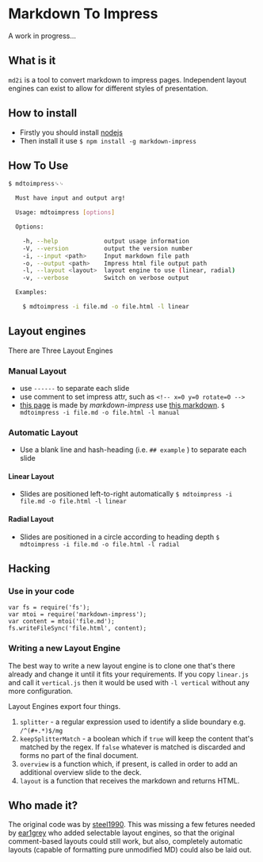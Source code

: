 # Markdown To Impress
A work in progress...

## What is it
`md2i` is a tool to convert markdown to impress pages.  Independent layout engines can exist to allow for different styles of presentation.

## How to install
+ Firstly you should install [nodejs](http://nodejs.org)
+ Then install it use `$ npm install -g markdown-impress`

## How To Use
```bash
$ mdtoimpress␍␊

  Must have input and output arg!

  Usage: mdtoimpress [options]

  Options:

    -h, --help             output usage information
    -V, --version          output the version number
    -i, --input <path>     Input markdown file path
    -o, --output <path>    Impress html file output path
    -l, --layout <layout>  layout engine to use (linear, radial)
    -v, --verbose          Switch on verbose output

  Examples:

    $ mdtoimpress -i file.md -o file.html -l linear
```

## Layout engines
There are Three Layout Engines


### Manual Layout
+ use `------` to separate each slide
+ use comment to set impress attr, such as `<!-- x=0 y=0 rotate=0 -->`
+ [this page](http://steel1990.github.io/markdown-impress/) is made by *markdown-impress* use [this markdown](https://raw.githubusercontent.com/steel1990/markdown-impress/master/README.md).
`$ mdtoimpress -i file.md -o file.html -l manual`

### Automatic Layout
* Use a blank line and hash-heading (i.e. `## example` ) to separate each slide

#### Linear Layout
* Slides are positioned left-to-right automatically
`$ mdtoimpress -i file.md -o file.html -l linear`

#### Radial Layout
* Slides are positioned in a circle according to heading depth
`$ mdtoimpress -i file.md -o file.html -l radial`



## Hacking
### Use in your code

    var fs = require('fs');
    var mtoi = require('markdown-impress');
    var content = mtoi('file.md');
    fs.writeFileSync('file.html', content);

### Writing a new Layout Engine

The best way to write a new layout engine is to clone one that's there already and change it until it fits your requirements.  If you copy `linear.js` and call it `vertical.js` then it would be used with `-l vertical` without any more configuration.

Layout Engines export four things.
1. `splitter` - a regular expression used to identify a slide boundary e.g. `/^(#+.*)$/mg`
2. `keepSplitterMatch` - a boolean which if `true` will keep the content that's matched by the regex.  If `false` whatever is matched is discarded and forms no part of the final document.
3. `overview` is a function which, if present, is called in order to add an additional overview slide to the deck.  
4. `layout` is a function that receives the markdown and returns HTML.


## Who made it?
The original code was by [steel1990](https://github.com/steel1990/markdown-impress).  This was missing a few fetures needed by [ear1grey](https://github.com/ear1grey) who added selectable layout engines, so that the original comment-based layouts could still work, but also, completely automatic layouts (capable of formatting pure unmodified MD) could also be laid out.
